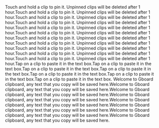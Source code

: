 Touch and hold a clip to pin it. Unpinned clips will be deleted after 1 hour.Touch and hold a clip to pin it. Unpinned clips will be deleted after 1 hour.Touch and hold a clip to pin it. Unpinned clips will be deleted after 1 hour.Touch and hold a clip to pin it. Unpinned clips will be deleted after 1 hour.Touch and hold a clip to pin it. Unpinned clips will be deleted after 1 hour.Touch and hold a clip to pin it. Unpinned clips will be deleted after 1 hour.Touch and hold a clip to pin it. Unpinned clips will be deleted after 1 hour.Touch and hold a clip to pin it. Unpinned clips will be deleted after 1 hour.Touch and hold a clip to pin it. Unpinned clips will be deleted after 1 hour.Touch and hold a clip to pin it. Unpinned clips will be deleted after 1 hour.Touch and hold a clip to pin it. Unpinned clips will be deleted after 1 hour.Tap on a clip to paste it in the text box.Tap on a clip to paste it in the text box.Tap on a clip to paste it in the text box.Tap on a clip to paste it in the text box.Tap on a clip to paste it in the text box.Tap on a clip to paste it in the text box.Tap on a clip to paste it in the text box.
Welcome to Gboard clipboard, any text that you copy will be saved here.Welcome to Gboard clipboard, any text that you copy will be saved here.Welcome to Gboard clipboard, any text that you copy will be saved here.Welcome to Gboard clipboard, any text that you copy will be saved here.Welcome to Gboard clipboard, any text that you copy will be saved here.Welcome to Gboard clipboard, any text that you copy will be saved here.Welcome to Gboard clipboard, any text that you copy will be saved here.Welcome to Gboard clipboard, any text that you copy will be saved here.
